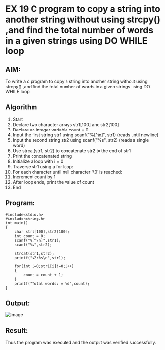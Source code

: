 # EX 19 C program to copy a  string  into another string without using strcpy() ,and find the total number of words in a given strings using DO WHILE loop
## AIM:
To write a c program to copy a  string  into another string without using strcpy() ,and find the total number of words in a given strings using DO WHILE loop

## Algorithm
1. Start
2. Declare two character arrays str1[100] and str2[100]
3. Declare an integer variable count = 0
4. Input the first string str1 using scanf("%[^\n]", str1) (reads until newline)
5. Input the second string str2 using scanf("%s", str2) (reads a single word)
6. Use strcat(str1, str2) to concatenate str2 to the end of str1
7. Print the concatenated string
8. Initialize a loop with i = 0
9. Traverse str1 using a for loop:
10. For each character until null character '\0' is reached:
11. Increment count by 1
12. After loop ends, print the value of count
13. End

## Program:
```
#include<stdio.h>
#include<string.h>
int main()
{
    char str1[100],str2[100];
    int count = 0;
    scanf("%[^\n]",str1);
    scanf("%s",str2);
    
    strcat(str1,str2);
    printf("s2:%s\n",str1);
    
    for(int i=0;str1[i]!=0;i++)
    {
        count = count + 1;
    }
    printf("Total words: = %d",count);
}
```

## Output:

![image](https://github.com/user-attachments/assets/d459636e-6eac-4da8-9e49-40da7ddd38f8)


## Result:
Thus the program was executed and the output was verified successfully.
